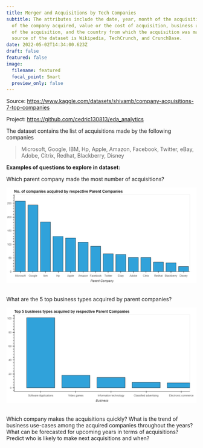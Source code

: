 ```yaml
---
title: Merger and Acquisitions by Tech Companies
subtitle: The attributes include the date, year, month of the acquisition, name
  of the company acquired, value or the cost of acquisition, business use-case
  of the acquisition, and the country from which the acquisition was made. The
  source of the dataset is Wikipedia, TechCrunch, and CrunchBase.
date: 2022-05-02T14:34:00.623Z
draft: false
featured: false
image:
  filename: featured
  focal_point: Smart
  preview_only: false
---
```

Source: <https://www.kaggle.com/datasets/shivamb/company-acquisitions-7-top-companies>

Project: <https://github.com/cedric130813/eda_analytics>

[](https://github.com/cedric130813/eda_analytics)The dataset contains the list of acquisitions made by the following companies

> Microsoft, Google, IBM, Hp, Apple, Amazon, Facebook, Twitter, eBay, Adobe, Citrix, Redhat, Blackberry, Disney

**Examples of questions to explore in dataset:**

Which parent company made the most number of acquisitions?

![](how-many-companies-did-each-parent-company-acquire.png)

\
What are the 5 top business types acquired by parent companies?

![](top-5-business-types-acquired-by-respective-parent-companies.png)

\
Which company makes the acquisitions quickly?
What is the trend of business use-cases among the acquired companies throughout the years?
What can be forecasted for upcoming years in terms of acquisitions?
Predict who is likely to make next acquisitions and when?